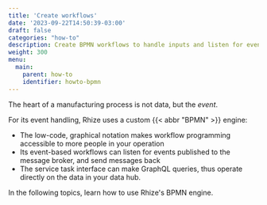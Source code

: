 ```yaml
---
title: 'Create workflows'
date: '2023-09-22T14:50:39-03:00'
draft: false
categories: "how-to"
description: Create BPMN workflows to handle inputs and listen for events, and throw triggers.
weight: 300
menu:
  main:
    parent: how-to
    identifier: howto-bpmn
---
```


The heart of a manufacturing process is not data, but the _event_.

For its event handling, Rhize uses a custom {{< abbr "BPMN" >}} engine:
- The low-code, graphical notation makes workflow programming accessible to more people in your operation
- Its event-based workflows can listen for events published to the message broker, and send messages back
- The service task interface can make GraphQL queries, thus operate directly on the data in your data hub.

In the following topics, learn how to use Rhize's BPMN engine.
